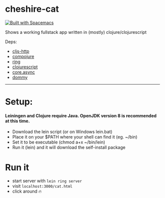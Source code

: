 # cheshire-cat
[![Built with Spacemacs](https://cdn.rawgit.com/syl20bnr/spacemacs/442d025779da2f62fc86c2082703697714db6514/assets/spacemacs-badge.svg)](http://spacemacs.org)

Shows a working fullstack app written in (mostly) clojure/clojurescript

Deps: 
- [cljs-http](https://github.com/r0man/cljs-http)
- [compojure](https://github.com/weavejester/compojure)
- [ring](https://github.com/ring-clojure/ring)
- [clojurescript](https://clojurescript.org/)
- [core.async](https://github.com/clojure/core.async)
- [dommy](https://github.com/plumatic/dommy)
___

# Setup:

#### Leiningen and Clojure require Java. OpenJDK version 8 is recommended at this time.

- Download the lein script (or on Windows lein.bat)
- Place it on your $PATH where your shell can find it (eg. ~/bin)
- Set it to be executable (chmod a+x ~/bin/lein)
- Run it (lein) and it will download the self-install package

# Run it

- start server with `lein ring server`
- visit `localhost:3000/cat.html`
- click around :fire:
